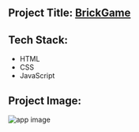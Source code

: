 ## Project Title: [BrickGame](https://jsbrick.netlify.app)

## Tech Stack:
- HTML
- CSS
- JavaScript

## Project Image:
![app image](https://i.ibb.co/NFKhgLX/brickgame.png)

